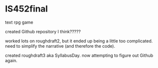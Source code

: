 # IS452final
 text rpg game

created Github repository I think?????

worked lots on roughdraft2, but it ended up being a little too complicated. need to simplify the narrative (and therefore the code). 

created roughdraft3 aka SyllabusDay. now attempting to figure out Github again.
